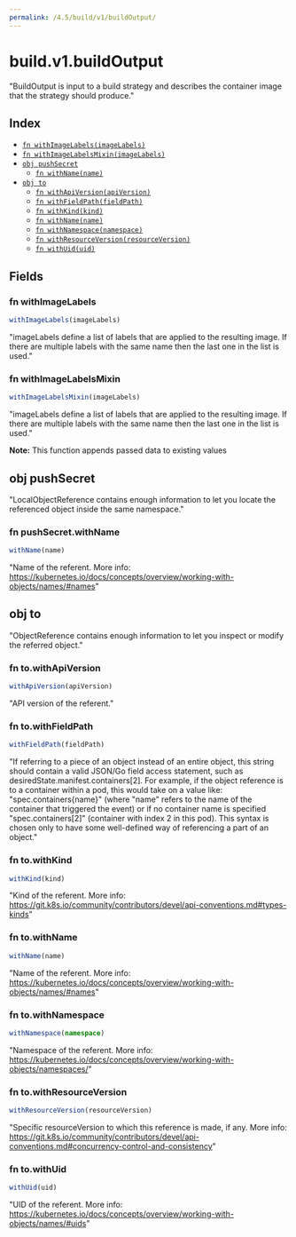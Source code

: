 ```yaml
---
permalink: /4.5/build/v1/buildOutput/
---
```


# build.v1.buildOutput

"BuildOutput is input to a build strategy and describes the container image that the strategy should produce."

## Index

* [`fn withImageLabels(imageLabels)`](#fn-withimagelabels)
* [`fn withImageLabelsMixin(imageLabels)`](#fn-withimagelabelsmixin)
* [`obj pushSecret`](#obj-pushsecret)
  * [`fn withName(name)`](#fn-pushsecretwithname)
* [`obj to`](#obj-to)
  * [`fn withApiVersion(apiVersion)`](#fn-towithapiversion)
  * [`fn withFieldPath(fieldPath)`](#fn-towithfieldpath)
  * [`fn withKind(kind)`](#fn-towithkind)
  * [`fn withName(name)`](#fn-towithname)
  * [`fn withNamespace(namespace)`](#fn-towithnamespace)
  * [`fn withResourceVersion(resourceVersion)`](#fn-towithresourceversion)
  * [`fn withUid(uid)`](#fn-towithuid)

## Fields

### fn withImageLabels

```ts
withImageLabels(imageLabels)
```

"imageLabels define a list of labels that are applied to the resulting image. If there are multiple labels with the same name then the last one in the list is used."

### fn withImageLabelsMixin

```ts
withImageLabelsMixin(imageLabels)
```

"imageLabels define a list of labels that are applied to the resulting image. If there are multiple labels with the same name then the last one in the list is used."

**Note:** This function appends passed data to existing values

## obj pushSecret

"LocalObjectReference contains enough information to let you locate the referenced object inside the same namespace."

### fn pushSecret.withName

```ts
withName(name)
```

"Name of the referent. More info: https://kubernetes.io/docs/concepts/overview/working-with-objects/names/#names"

## obj to

"ObjectReference contains enough information to let you inspect or modify the referred object."

### fn to.withApiVersion

```ts
withApiVersion(apiVersion)
```

"API version of the referent."

### fn to.withFieldPath

```ts
withFieldPath(fieldPath)
```

"If referring to a piece of an object instead of an entire object, this string should contain a valid JSON/Go field access statement, such as desiredState.manifest.containers[2]. For example, if the object reference is to a container within a pod, this would take on a value like: \"spec.containers{name}\" (where \"name\" refers to the name of the container that triggered the event) or if no container name is specified \"spec.containers[2]\" (container with index 2 in this pod). This syntax is chosen only to have some well-defined way of referencing a part of an object."

### fn to.withKind

```ts
withKind(kind)
```

"Kind of the referent. More info: https://git.k8s.io/community/contributors/devel/api-conventions.md#types-kinds"

### fn to.withName

```ts
withName(name)
```

"Name of the referent. More info: https://kubernetes.io/docs/concepts/overview/working-with-objects/names/#names"

### fn to.withNamespace

```ts
withNamespace(namespace)
```

"Namespace of the referent. More info: https://kubernetes.io/docs/concepts/overview/working-with-objects/namespaces/"

### fn to.withResourceVersion

```ts
withResourceVersion(resourceVersion)
```

"Specific resourceVersion to which this reference is made, if any. More info: https://git.k8s.io/community/contributors/devel/api-conventions.md#concurrency-control-and-consistency"

### fn to.withUid

```ts
withUid(uid)
```

"UID of the referent. More info: https://kubernetes.io/docs/concepts/overview/working-with-objects/names/#uids"